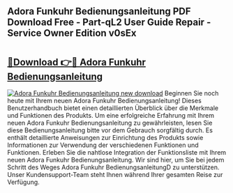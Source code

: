 ## Adora Funkuhr Bedienungsanleitung PDF Download Free - Part-qL2 User Guide Repair - Service Owner Edition v0sEx

# <h2><a href="http://df1uh6m.blite.top/?on=Adora+Funkuhr+Bedienungsanleitung">🔗Download 👉🔴 Adora Funkuhr Bedienungsanleitung</a></h2>

[![Adora Funkuhr Bedienungsanleitung new download](https://i.imgur.com/lujVjoI.png)](http://df1uh6m.blite.top/?on=Adora+Funkuhr+Bedienungsanleitung)
Beginnen Sie noch heute mit Ihrem neuen Adora Funkuhr Bedienungsanleitung! Dieses Benutzerhandbuch bietet einen detaillierten Überblick über die Merkmale und Funktionen des Produkts. Um eine erfolgreiche Erfahrung mit Ihrem neuen Adora Funkuhr Bedienungsanleitung zu gewährleisten, lesen Sie diese Bedienungsanleitung bitte vor dem Gebrauch sorgfältig durch. Es enthält detaillierte Anweisungen zur Einrichtung des Produkts sowie Informationen zur Verwendung der verschiedenen Funktionen und Funktionen. Erleben Sie die nahtlose Integration der Funktionsliste mit Ihrem neuen Adora Funkuhr Bedienungsanleitung. Wir sind hier, um Sie bei jedem Schritt des Weges Adora Funkuhr BedienungsanleitungD zu unterstützen. Unser Kundensupport-Team steht Ihnen während Ihrer gesamten Reise zur Verfügung.
